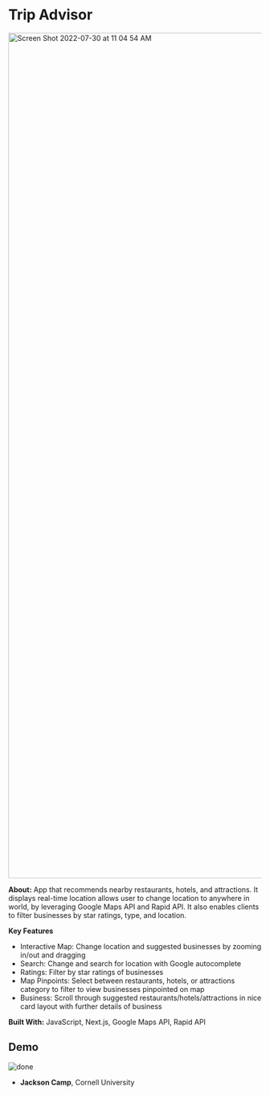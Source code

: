 # Trip Advisor
<img width="1680" alt="Screen Shot 2022-07-30 at 11 04 54 AM" src="https://user-images.githubusercontent.com/37753577/181936112-a35a3e3d-4779-4856-acd1-382722895138.png">

**About:** App that recommends nearby restaurants, hotels, and attractions. It displays real-time location allows user to change location to anywhere in world, by leveraging Google Maps API and Rapid API. It also enables clients to filter businesses by star ratings, type, and location.

**Key Features** 
- Interactive Map: Change location and suggested businesses by zooming in/out and dragging
- Search: Change and search for location with Google autocomplete
- Ratings: Filter by star ratings of businesses
- Map Pinpoints: Select between restaurants, hotels, or attractions category to filter to view businesses pinpointed on map
- Business: Scroll through suggested restaurants/hotels/attractions in nice card layout with further details of business

**Built With:** JavaScript, Next.js, Google Maps API, Rapid API
## Demo

![done](https://user-images.githubusercontent.com/37753577/181871948-4ef97c2c-28ae-465a-bebf-feabe9d234dd.gif)

- **Jackson Camp**, Cornell University

